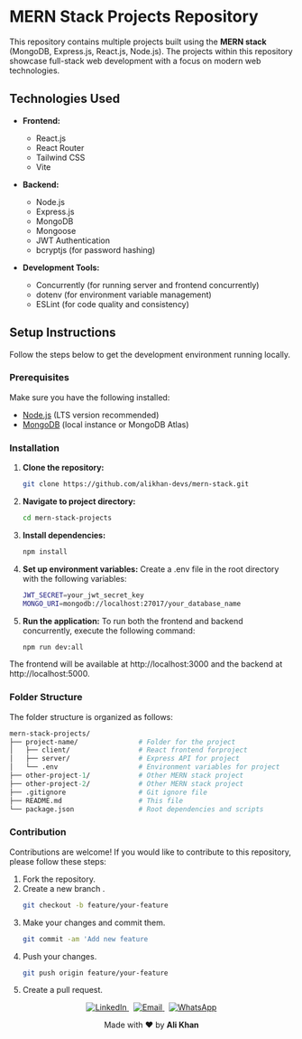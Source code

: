 # MERN Stack Projects Repository

This repository contains multiple projects built using the **MERN stack** (MongoDB, Express.js, React.js, Node.js). The projects within this repository showcase full-stack web development with a focus on modern web technologies.

## Technologies Used

- **Frontend:**
  - React.js
  - React Router
  - Tailwind CSS
  - Vite

- **Backend:**
  - Node.js
  - Express.js
  - MongoDB
  - Mongoose
  - JWT Authentication
  - bcryptjs (for password hashing)

- **Development Tools:**
  - Concurrently (for running server and frontend concurrently)
  - dotenv (for environment variable management)
  - ESLint (for code quality and consistency)

## Setup Instructions

Follow the steps below to get the development environment running locally.

### Prerequisites

Make sure you have the following installed:

- [Node.js](https://nodejs.org/) (LTS version recommended)
- [MongoDB](https://www.mongodb.com/) (local instance or MongoDB Atlas)

### Installation

1. **Clone the repository:**

   ```bash
   git clone https://github.com/alikhan-devs/mern-stack.git

2. **Navigate to project directory:**

   ```bash
   cd mern-stack-projects
3. **Install dependencies:**
   ```bash
   npm install
4. **Set up environment variables:**
   Create a .env file in the root directory with the following variables:
    ```bash
    JWT_SECRET=your_jwt_secret_key
    MONGO_URI=mongodb://localhost:27017/your_database_name
5. **Run the application:**
   To run both the frontend and backend concurrently, execute the following command:
   ```bash
   npm run dev:all
  The frontend will be available at http://localhost:3000 and the backend at http://localhost:5000.


### Folder Structure
  The folder structure is organized as follows:
   ```graphql
   mern-stack-projects/
  ├── project-name/               # Folder for the project
  │   ├── client/                 # React frontend forproject
  │   ├── server/                 # Express API for project
  │   └── .env                    # Environment variables for project
  ├── other-project-1/            # Other MERN stack project
  ├── other-project-2/            # Other MERN stack project
  ├── .gitignore                  # Git ignore file
  ├── README.md                   # This file
  └── package.json                # Root dependencies and scripts
  ```
### Contribution
Contributions are welcome! If you would like to contribute to this repository, please follow these steps:

1. Fork the repository.
2. Create a new branch .
   ```bash
   git checkout -b feature/your-feature
3. Make your changes and commit them.
   ```bash
   git commit -am 'Add new feature
4. Push your changes.
   ```bash
   git push origin feature/your-feature
5. Create a pull request.
    



<p align="center">
  <a href="https://www.linkedin.com/in/alikhan-devs/" target="_blank">
    <img src="https://img.shields.io/badge/LinkedIn-0077B5?style=flat&logo=linkedin&logoColor=white" alt="LinkedIn" />
  </a>
  &nbsp;
  <a href="mailto:alikhan9327224@gmail.com">
    <img src="https://img.shields.io/badge/Gmail-D14836?style=flat&logo=gmail&logoColor=white" alt="Email" />
  </a>
  &nbsp;
  <a href="https://wa.me/923429327224" target="_blank">
    <img src="https://img.shields.io/badge/WhatsApp-25D366?style=flat&logo=whatsapp&logoColor=white" alt="WhatsApp" />
  </a>
</p>

<p align="center">Made with ❤️ by <strong>Ali Khan</strong></p>

